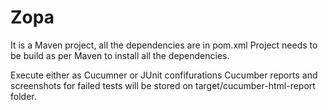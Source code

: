 # Zopa

It is a Maven project, all the dependencies are in pom.xml
Project needs to be build as per Maven to install all the dependencies. 

Execute either as Cucumner or JUnit confifurations
Cucumber reports and screenshots for failed tests will be stored on target/cucumber-html-report folder. 
